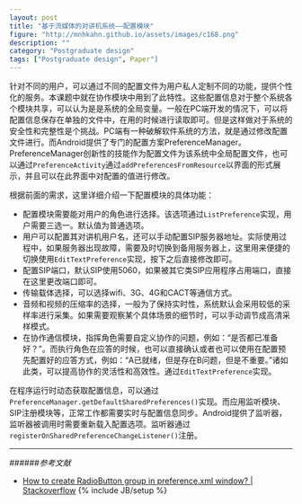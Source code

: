 ```yaml
---
layout: post
title: "基于流媒体的对讲机系统——配置模块"
figure: "http://mnhkahn.github.io/assets/images/c168.png"
description: ""
category: "Postgraduate design"
tags: ["Postgraduate design", Paper"]
---
```


针对不同的用户，可以通过不同的配置文件为用户私人定制不同的功能，提供个性化的服务。本课题中就在协作模块中用到了此特性。这些配置信息对于整个系统各个模块共享，可以认为是是系统的全局变量。一般在PC端开发的情况下，可以将配置信息保存在单独的文件中，在用的时候进行读取即可。但是这样做对于系统的安全性和完整性是个挑战。PC端有一种破解软件系统的方法，就是通过修改配置文件进行。而Android提供了专门的配置方案PreferenceManager。PreferenceManager创新性的技能作为配置文件为该系统中全局配置文件，也可以通过`PreferenceActivity`通过`addPreferencesFromResource`以界面的形式展示，并且可以在此界面中对配置的值进行修改。

根据前面的需求，这里详细介绍一下配置模块的具体功能：

+ 配置模块需要能对用户的角色进行选择。该选项通过`ListPreference`实现，用户需要三选一。默认值为普通选项。
+ 用户可以配置其对讲机用户名，还可以手动配置SIP服务器地址。实际使用过程中，如果服务器出现故障，需要及时切换到备用服务器上，这里用来便捷的切换使用`EditTextPreference`实现，按下之后直接修改即可。
+ 配置SIP端口，默认SIP使用5060，如果被其它类SIP应用程序占用端口，直接在这里更改端口即可。
+ 传输载体选择，可以选择wifi、3G、4G和CACT等通信方式。
+ 音频和视频的压缩率的选择，一般为了保持实时性，系统默认会采用较低的采样率进行采集。如果需要观察某个具体场景的细节时，可以手动调节成高清采样模式。
+ 在协作通信模块，指挥角色需要自定义协作的问题，例如：“是否都已准备好？”。而执行角色在应答的时候，也可以直接确认或者也可以使用在配置预先配置好的应答方式，例如：“A已就绪，但是存在B问题，但是不重要。”诸如此类，可以提高协作的灵活性和高效性。通过`EditTextPreference`实现。

在程序运行时动态获取配置信息，可以通过`PreferenceManager.getDefaultSharedPreferences()`实现。而应用监听模块、SIP注册模块等，正常工作都需要实时与配置信息同步。Android提供了监听器，监听器被调用时需要重新载入配置选项。监听器通过`registerOnSharedPreferenceChangeListener()`注册。

---
######*参考文献*
+ [How to create RadioButton group in preference.xml window? | Stackoverflow](http://stackoverflow.com/questions/4966816/how-to-create-radiobutton-group-in-preference-xml-window)
{% include JB/setup %}